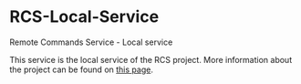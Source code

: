 # RCS-Local-Service
Remote Commands Service - Local service


This service is the local service of the RCS project. More information about the project can be found on [this page](https://github.com/batariloa/Remote-Control-Service-Backend-Spring-Boot-JWT).
